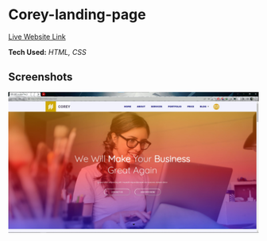 # Corey-landing-page    

[Live Website Link](https://singhtirupati.github.io/Corey-landing-page/)       

**Tech Used:** *HTML, CSS*

## Screenshots

![App Screenshot](https://github.com/singhtirupati/Corey-landing-page/blob/main/image.jpg)
